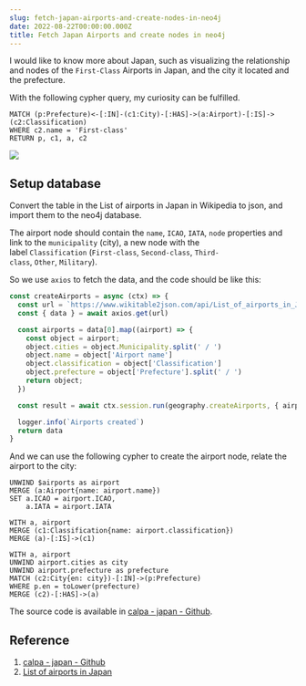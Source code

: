 ```yaml
---
slug: fetch-japan-airports-and-create-nodes-in-neo4j
date: 2022-08-22T00:00:00.000Z
title: Fetch Japan Airports and create nodes in neo4j
---
```


I would like to know more about Japan, such as visualizing the relationship and nodes of the `First-Class` Airports in Japan, and the city it located and the prefecture.

With the following cypher query, my curiosity can be fulfilled.

```cypher
MATCH (p:Prefecture)<-[:IN]-(c1:City)-[:HAS]->(a:Airport)-[:IS]->(c2:Classification)
WHERE c2.name = 'First-class'
RETURN p, c1, a, c2
```

![](https://i.imgur.com/uUCpGTp.png)

## Setup database

Convert the table in the List of airports in Japan in Wikipedia to json, and import them to the neo4j database.

The airport node should contain the `name`, `ICAO`, `IATA`, `node` properties and link to the `municipality` (city), a new node with the label `Classification` (`First-class`, `Second-class`, `Third-class`, `Other`, `Military`).

So we use `axios` to fetch the data, and the code should be like this:

```js
const createAirports = async (ctx) => {
  const url = `https://www.wikitable2json.com/api/List_of_airports_in_Japan?table=0&keyRows=1`
  const { data } = await axios.get(url)

  const airports = data[0].map((airport) => {
    const object = airport;
    object.cities = object.Municipality.split(' / ')
    object.name = object['Airport name']
    object.classification = object['Classification']
    object.prefecture = object['Prefecture'].split(' / ')
    return object;
  })

  const result = await ctx.session.run(geography.createAirports, { airports })

  logger.info(`Airports created`)
  return data
}
```

And we can use the following cypher to create the airport node, relate the airport to the city:

```cypher
UNWIND $airports as airport
MERGE (a:Airport{name: airport.name})
SET a.ICAO = airport.ICAO,
    a.IATA = airport.IATA

WITH a, airport
MERGE (c1:Classification{name: airport.classification})
MERGE (a)-[:IS]->(c1)

WITH a, airport
UNWIND airport.cities as city
UNWIND airport.prefecture as prefecture
MATCH (c2:City{en: city})-[:IN]->(p:Prefecture)
WHERE p.en = toLower(prefecture)
MERGE (c2)-[:HAS]->(a)
```

The source code is available in [calpa - japan - Github](https://github.com/calpa/japan).

## Reference
1. [calpa - japan - Github](https://github.com/calpa/japan)
2. [List of airports in Japan](https://en.wikipedia.org/wiki/List_of_airports_in_Japan)